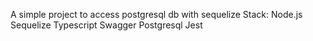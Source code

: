 A simple project to access postgresql db with sequelize
Stack:
Node.js
Sequelize
Typescript
Swagger
Postgresql
Jest
